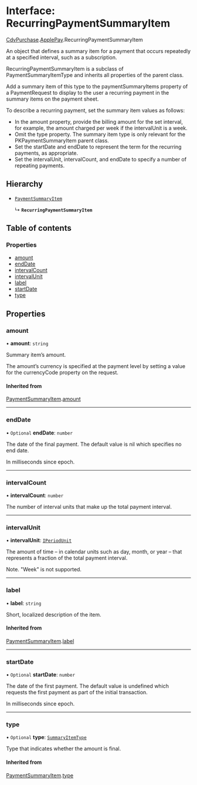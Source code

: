 # Interface: RecurringPaymentSummaryItem

[CdvPurchase](../modules/CdvPurchase.md).[ApplePay](../modules/CdvPurchase.ApplePay.md).RecurringPaymentSummaryItem

An object that defines a summary item for a payment that occurs repeatedly at a specified interval, such as a subscription.

RecurringPaymentSummaryItem is a subclass of PaymentSummaryItemType and inherits all properties of the parent class.

Add a summary item of this type to the paymentSummaryItems property of a PaymentRequest to display to the user a recurring payment in the summary items on the payment sheet.

To describe a recurring payment, set the summary item values as follows:
- In the amount property, provide the billing amount for the set interval, for example, the amount charged per week if the intervalUnit is a week.
- Omit the type property. The summary item type is only relevant for the PKPaymentSummaryItem parent class.
- Set the startDate and endDate to represent the term for the recurring payments, as appropriate.
- Set the intervalUnit, intervalCount, and endDate to specify a number of repeating payments.

## Hierarchy

- [`PaymentSummaryItem`](CdvPurchase.ApplePay.PaymentSummaryItem.md)

  ↳ **`RecurringPaymentSummaryItem`**

## Table of contents

### Properties

- [amount](CdvPurchase.ApplePay.RecurringPaymentSummaryItem.md#amount)
- [endDate](CdvPurchase.ApplePay.RecurringPaymentSummaryItem.md#enddate)
- [intervalCount](CdvPurchase.ApplePay.RecurringPaymentSummaryItem.md#intervalcount)
- [intervalUnit](CdvPurchase.ApplePay.RecurringPaymentSummaryItem.md#intervalunit)
- [label](CdvPurchase.ApplePay.RecurringPaymentSummaryItem.md#label)
- [startDate](CdvPurchase.ApplePay.RecurringPaymentSummaryItem.md#startdate)
- [type](CdvPurchase.ApplePay.RecurringPaymentSummaryItem.md#type)

## Properties

### amount

• **amount**: `string`

Summary item’s amount.

The amount’s currency is specified at the payment level by setting a
value for the currencyCode property on the request.

#### Inherited from

[PaymentSummaryItem](CdvPurchase.ApplePay.PaymentSummaryItem.md).[amount](CdvPurchase.ApplePay.PaymentSummaryItem.md#amount)

___

### endDate

• `Optional` **endDate**: `number`

The date of the final payment. The default value is nil which specifies no end date.

In milliseconds since epoch.

___

### intervalCount

• **intervalCount**: `number`

The number of interval units that make up the total payment interval.

___

### intervalUnit

• **intervalUnit**: [`IPeriodUnit`](../modules/CdvPurchase.md#iperiodunit)

The amount of time – in calendar units such as day, month, or year – that represents a fraction of the total payment interval.

Note. "Week" is not supported.

___

### label

• **label**: `string`

Short, localized description of the item.

#### Inherited from

[PaymentSummaryItem](CdvPurchase.ApplePay.PaymentSummaryItem.md).[label](CdvPurchase.ApplePay.PaymentSummaryItem.md#label)

___

### startDate

• `Optional` **startDate**: `number`

The date of the first payment. The default value is undefined which requests the first payment as part of the initial transaction.

In milliseconds since epoch.

___

### type

• `Optional` **type**: [`SummaryItemType`](../modules/CdvPurchase.ApplePay.md#summaryitemtype)

Type that indicates whether the amount is final.

#### Inherited from

[PaymentSummaryItem](CdvPurchase.ApplePay.PaymentSummaryItem.md).[type](CdvPurchase.ApplePay.PaymentSummaryItem.md#type)
